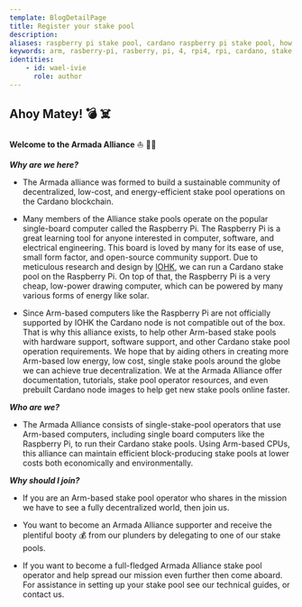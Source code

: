 ```yaml
---
template: BlogDetailPage
title: Register your stake pool
description: 
aliases: raspberry pi stake pool, cardano raspberry pi stake pool, how to make a cardano stake pool using a raspberry pi, armada alliance, armada
keywords: arm, rasberry-pi, rasberry, pi, 4, rpi4, rpi, cardano, stake, pool, alliance, eco, friendly, low, cost
identities: 
    - id: wael-ivie
      role: author
---
```

<Logo url="https://github.com/armada-alliance/Logo/blob/main/banner-armada%20copy.png?raw=true" />

## **Ahoy Matey!** 💣 ☠️

**Welcome to the Armada Alliance** ⛵ 🏴‍☠️


***Why are we here?***
- The Armada alliance was formed to build a sustainable community of decentralized, low-cost, and energy-efficient stake pool operations on the Cardano blockchain. 

- Many members of the Alliance stake pools operate on the popular single-board computer called the Raspberry Pi. The Raspberry Pi is a great learning tool for anyone interested in computer, software, and electrical engineering. This board is loved by many for its ease of use, small form factor, and open-source community support. Due to meticulous research and design by [IOHK](/en/terms/iog.md), we can run a Cardano stake pool on the Raspberry Pi. On top of that, the Raspberry Pi is a very cheap, low-power drawing computer, which can be powered by many various forms of energy like solar.

- Since Arm-based computers like the Raspberry Pi are not officially supported by IOHK the Cardano node is not compatible out of the box. That is why this alliance exists, to help other Arm-based stake pools with hardware support, software support, and other Cardano stake pool operation requirements. We hope that by aiding others in creating more Arm-based low energy, low cost, single stake pools around the globe we can achieve true decentralization. We at the Armada Alliance offer documentation, tutorials, stake pool operator resources, and even prebuilt Cardano node images to help get new stake pools online faster. 


***Who are we?*** 

- The Armada Alliance consists of single-stake-pool operators that use Arm-based computers, including single board computers like the Raspberry Pi, to run their Cardano stake pools. Using Arm-based CPUs, this alliance can maintain efficient block-producing stake pools at lower costs both economically and environmentally. 


***Why should I join?***

- If you are an Arm-based stake pool operator who shares in the mission we have to see a fully decentralized world, then join us.

- You want to become an Armada Alliance supporter and receive the plentiful booty 💰 from our plunders by delegating to one of our stake pools. 

- If you want to become a full-fledged Armada Alliance stake pool operator and help spread our mission even further then come aboard. For assistance in setting up your stake pool see our technical guides, or contact us.
